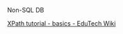 Non-SQL DB

[XPath tutorial - basics - EduTech Wiki](http://edutechwiki.unige.ch/en/XPath_tutorial_-_basics)
